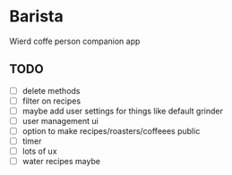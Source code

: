# Barista
Wierd coffe person companion app

## TODO
- [ ] delete methods
- [ ] filter on recipes
- [ ] maybe add user settings for things like default grinder
- [ ] user management ui
- [ ] option to make recipes/roasters/coffeees public
- [ ] timer
- [ ] lots of ux
- [ ] water recipes maybe
